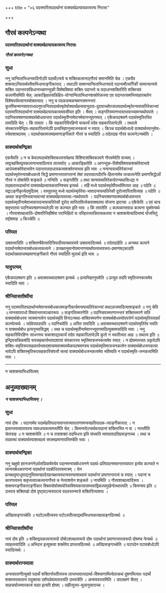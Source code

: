 +++
title = "०६ पदस्मारितपदार्थानां वाक्यार्थप्रत्यायकत्वस्य निरासः"

+++


## गौरवं कल्पनेऽन्यथा

**पदस्मारितपदार्थानां वाक्यार्थप्रत्यायकत्वस्य निरासः**

***गौरवं कल्पनेऽन्यथा***

### **सुधा**

ननु चान्विताभिधानवादिनोऽपि पदार्थेऽन्वये च शक्तिकल्पनाद्गौरवं समानमिति चेन्न । एकयैव शक्त्याऽन्वितार्थस्यैवाभिधानाङ्गीकारात् । तथाऽपि सामान्यान्विताभिधानवादे पदानामौत्सर्गिकी सामान्यान्वये शक्तिः पदान्तरसन्निधानाच्चागन्तुकी विशेषविषया शक्तिः पदान्तरे च तदाधानशक्तिरिति शक्तित्रयं कल्पनीयमिति चेन्न; आकाङ्क्षितसन्निहित-योग्यान्विताभिधानशक्तेरेकस्या एव पदान्तरसमभिव्याहारबलेन विशेषपर्यवसानस्योक्तत्वात् । ननु च पदकदम्बकश्रवणसमनन्तरं कुतश्चिन्मानसापराधादनुपजनितपदार्थस्मृतेर्वाक्यार्थप्रत्ययानुदया-दुदयाच्चोपजातपदार्थस्मृतेरन्वयव्यतिरेकाभ्यां पदस्मारितपदार्थानां वाक्यार्थप्रत्यायकत्वमवसीयत इति । मैवम् । सङ्गतिस्मरणभावाभावाभ्यामन्यथोपपत्तेः । पदनिचयश्रवणवाक्यार्थबोधावन्तरा पदार्थस्मृतीनामेवानमेवानभ्युपगमात् । एकैकपदश्रवणे पदार्थस्मृतिरस्ति तावदिति चेत् । किं तावता । किं सहकारिविरहिणो यत्कार्यं तदेव सहकारिलाभेऽपि । तथात्वे संस्कारस्येन्द्रिय-सहकारिलाभेऽपि प्रत्यभिज्ञानुभवजनकत्वं न स्यात् । किञ्च पदार्थबोध्यत्वे वाक्यार्थस्यानुमेय-स्येवाशाब्दत्वम् । पदार्थाख्यसप्तमप्रमाणाङ्गीकारे गौरवं च स्यादिति ॥ तदेतदाह गौरवं कल्पनेऽन्यथेति ।

### **वाक्यार्थचन्द्रिका**

एकयैवति ॥ न च केवलपदार्थशक्तिकल्पनापेक्षया विशिष्टशक्तिकल्पने गौरवमेवेति वाच्यम् । त्वद्वच्छक्तिद्वयकल्पनाभावादित्यत्र तात्पर्यात् ॥ आकाङ्क्षितेति ॥ आगन्तुक-विशेषविषयकशक्तेरेवाभावे आधेयशक्तेरेवाभावेन पदान्तरतदाधायकत्वशक्तेरप्यभाव इति भावः ॥ नन्वन्वयव्यतिरेकाभ्यां पदार्थस्मृतेरन्वयबोधकत्वे सिद्धे प्रमाणान्तरावगतानां तेषां तदभावात्पदैरभि-हितानामेव तत्कल्पनेति प्रमाणसिद्धेऽर्थे गौरवं न दोषायेति शङ्कते ॥ नन्विति ॥ सङ्गतीति ॥ तथा चान्वयव्यतिरेकयोरन्यथासिध्द्या न तद्बलात्पदार्थानां वाक्यार्थप्रत्यायकतानिश्चय इत्यर्थः । तर्हि मध्ये पदार्थस्मृतेर्वैयर्थ्यमित्यत आह ॥ पदेति ॥ यद्वाऽङ्गीकृत्येदमुदितम् । वस्तुतस्तु मध्ये पदार्थस्मृतेरेवा-भावादन्वयव्यतिरेकौ दूरोत्सारितावित्याह ॥ पदेति ॥ अथवा सङ्गतिभावाभावाभ्यां वाक्यार्थप्रत्ययस्या-न्यथोपपत्तेः । पदनिचयश्रवणवाक्यार्थबोधावन्तरा पदार्थस्मृतीनामेवाभावात्तदन्वयव्यतिरेकौ दूरोत् सारितावित्येकवाक्यतया योजना द्रष्टव्या ॥ एकैकेति ॥ एवं चात्र क्लृप्ततया पदनिचयश्रवणस्थलेऽपि सा कल्प्यत इति भावः ॥ किं तावतेति ॥ कल्पकाभावान्न कल्पना युक्तेत्यर्थः । गौरवाशाब्दत्वाति-दोषपरिजिहीर्षया पराभिहितो यः परिहारस्तन्निरासकतया न चाशक्त्येत्यादिभाष्यं योजयितुं तद्दोषमाह ॥ किञ्चेति ॥

### **परिमल**

उक्तत्वादिति ॥ शक्तिश्चैवेत्यादित्रिपादीव्याख्यावसरे उक्तत्वादित्यर्थः ॥ तदेतदाहेति ॥ अन्यथा कल्पने पदार्थानामेवान्वयबोधकत्वकल्पने । प्रत्यक्षानुमानोपमानागमार्थापत्त्यभावरूप-प्रमाणषट्कादपि पदार्थाख्यसप्तमप्रमाणाङ्गीकारे गौरवं स्यादिति मूलार्थ इति भावः ॥

### **यादुपत्यम्**

एकैकपदश्रवण इति ॥ अवाक्यस्थपदश्रवण इत्यर्थः ॥ प्रत्यभिज्ञानुभवेति ॥ प्रत्युत तदपि स्मृतिजनकत्वमेव स्यादिति भावः ।

### **श्रीनिवासतीर्थीया**

ननु पदस्मारितपदार्थानामेवान्वयबोधकत्वमङ्गीकार्यमन्वयव्यतिरेकाभ्यां तथाऽवजमादित्याशङ्कते ॥ ननु चेति ॥ मानसापराधो विषयान्तरसञ्चाररूपः ॥ सङ्गतिस्मरणेति ॥ पदनिचयस्मरणानन्तरं शक्तिस्मरणे सति वाक्यार्थबोधस्य जायमानत्वेन पदार्थस्मृतिं विनाऽन्यथा-शक्तिस्मरणेन वाक्यर्थबोधस्योपपत्तेर्न पदार्थस्मृतिस्तदर्थं कल्प्येत्यर्थः । तदेवेपपादयति ॥ पदनिचयेति ॥ अस्ति तावदिति ॥ अवाक्यस्थपदश्रवणे पदार्थस्मृतिरेव भवति न वाक्यार्थबोध इत्यनुभवसिद्धम् । तथा च पदार्थस्मृतीनामेवानभ्युपगमादित्युक्तमसदिति भावः । ननु सहकारिविरहिणः साधनस्य सकाशाद्यत्कार्यं तदेव सहकारिलाभेऽपि कुतो न भवतीत्यत आह ॥ तथात्व इति ॥ इन्द्रियसन्निकर्षादि रूपसहकार्यभावदशायां संस्कारस्य स्मृतिमात्रजनकत्वमेव स्यात् । न ह्येवमस्त्यतः प्रकृतेऽपि शक्ति-स्मृतिरूपसहकार्यभावदशायामवाक्यस्थैकपदश्रवणस्य पदार्थस्मृतिमात्रजनकत्वेन वाक्यार्थबोधजनकत्वा भावेऽपि शक्तिस्मृतिरूपसहकारिसंपत्तौ सत्यां वाक्यार्थबोधजनकत्वमेव भविष्यति न पदार्थस्मृति-जनकत्वमिति भावः ।

------------------------------------------------------------------------

न चाशक्त्याभिधायित्वम्

## **अनुव्याख्यानम्**

***न चाशक्त्याभिधायित्वम् ।***

### **सुधा**

नायं दोषः । पदानामेव पदार्थप्रतिपादनावान्तरव्यापाराणामन्वयप्रतिपादक-त्वाङ्गीकारात् । न ह्यवान्तयव्यापायस्य व्यवधायकत्वमस्तीति चेत् । किमन्वयेऽप्यर्थवत्पदानां शक्तिरस्ति न वा । नास्तीति चेत्तत्राह ॥ न चाशक्त्येति ॥ न च तत्राशक्तं तदभिधत्त इति संभवति व्याघातादतिप्रसङ्गाच्च । तथा च तदवस्थं वाक्यार्थस्याशाब्दत्वं सप्तमप्रमाणापत्तिश्चेति भावः ।

### **वाक्यार्थचन्द्रिका**

ननु चक्षुषो ज्ञानजननेऽर्थसन्निकर्षस्येव पदानमन्वयबोधजनने पदार्थ-प्रतिपादनमवान्तरव्यापार इत्येव कल्प्यते न त्वन्वयबेधकरणानां पदार्थानां पदबोधितत्त्वमात्रम् । येन प्रत्यक्षदृष्टधूमाद्यनुमितवन्ह्यादेरप्रत्यक्षत्ववदन्वयस्याशाब्दत्वं पदार्थानां प्रमाणान्तरत्वं च स्यात् । पदानां च कारणत्वस्य क्लृप्तत्वात्कल्पनागौरवं च नेत्याशयेन शङ्कते ॥ नायमिति ॥ गौरवशाब्दत्वादिरूपः । शक्त्यनङ्गीकाराङ्गीकार विषययोर्वाक्ययोरेकविषयकत्वासम्भवाद्विकल्पमुखेनोत्थापयति ॥ किमन्वय इति ॥ उभयत्र शक्तिपक्षे दोषं दृष्ट्वाऽन्वयपरत्वं वदतस्तन्मात्रे शक्तिरित्याशयः ।

### **परिमल**

अतिप्रसङ्गाच्चेति ॥ घटोऽस्तीत्यस्य पटोऽस्तीत्याद्यर्थाभिधायकत्वप्रसङ्गदित्यर्थः ॥

### **श्रीनिवासतीर्थीया**

नायं दोष इति ॥ शक्तिद्वयकल्पनारूपो दोषोऽशाब्दत्वरूपो दोषः पदार्थानां प्रमाणान्तरत्वरूपो दोषश्च नेत्यर्थः ॥ व्याहतत्वादिति ॥ अभिदत्त इत्युक्त्या शक्तेरेव प्राप्तत्वदित्यर्थः ॥ अतिप्रसङ्गाच्चेति ॥ घटपदेन पटावबोधोऽपि स्यादित्यर्थः ।

### **वाक्यार्थरत्नमाला**

अन्वयपराणीत्युक्ते पदार्थे शक्तिर्नास्तीत्यस्य लाभाभावात्पदार्था-विषयाणामित्येतत्कथं दूषणमित्यतः पदार्थे शक्तयभावलाभं तदुक्तया दर्शयन्नेवावतारयति उभयत्रेति । अन्वयपरत्वमिति । उपलक्षणं चैतत् । साहचर्यात्स्मारकत्वं वदत इत्यपि ज्ञेयम् । तर्हीत्युत्तर-मूलानुसाराच्च ।

